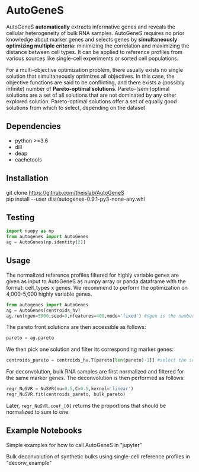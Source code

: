 # AutoGeneS

AutoGeneS **automatically** extracts informative genes and reveals the cellular heterogeneity of bulk RNA samples. AutoGeneS requires no prior knowledge about marker genes and selects genes by **simultaneously optimizing multiple criteria**: minimizing the correlation and maximizing the distance between cell types. It can be applied to reference profiles from various sources like single-cell experiments or sorted cell populations.

For a multi-objective optimization problem, there usually exists no single solution that simultaneously optimizes all objectives. In this case, the objective functions are said to be conflicting, and there exists a (possibly infinite) number of **Pareto-optimal solutions**. Pareto-(semi)optimal solutions are a set of all solutions that are not dominated by any other explored solution. Pareto-optimal solutions offer a set of equally good solutions from which to select, depending on the dataset

## Dependencies

* python >=3.6
* dill
* deap
* cachetools

## Installation
git clone https://github.com/theislab/AutoGeneS<br/>
pip install --user dist/autogenes-0.9.1-py3-none-any.whl<br/>

## Testing
```python
import numpy as np
from autogenes import AutoGenes
ag = AutoGenes(np.identity(2))
```

## Usage
The normalized reference profiles filtered for highly variable genes are given as input to AutoGeneS as numpy array or panda dataframe with the format: cell_types x genes.
We recommend to perform the optimization on 4,000-5,000 highly variable genes.

```python
from autogenes import AutoGenes
ag = AutoGenes(centroids_hv)
ag.run(ngen=5000,seed=0,nfeatures=400,mode='fixed') #ngen is the number of optimization runs and nfeatures is the number of marker genes we are interested in
```

The pareto front solutions are then accessible as follows:<br/>
```python
pareto = ag.pareto
``` 

We then pick one solution and filter its corresponding marker genes:<br/>
```python
centroids_pareto = centroids_hv.T[pareto[len(pareto)-1]] #select the solution with min correlation
``` 

For deconvolution, bulk RNA samples are first normalized and filtered for the same marker genes. The deconvolution is then performed as follows:
```python
regr_NuSVR = NuSVR(nu=0.5,C=0.5,kernel='linear') 
regr_NuSVR.fit(centroids_pareto, bulk_pareto)
``` 

Later, ```regr_NuSVR.coef_[0]``` returns the proportions that should be normalized to sum to one. 

## Example Notebooks

Simple examples for how to call AutoGeneS in "jupyter"

Bulk deconvolution of synthetic bulks using single-cell reference profiles in "deconv_example"
